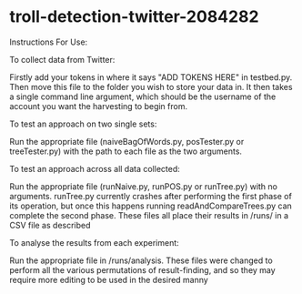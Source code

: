 # troll-detection-twitter-2084282

Instructions For Use:

To collect data from Twitter:

Firstly add your tokens in where it says "ADD TOKENS HERE" in testbed.py.
Then move this file to the folder you wish to store your data in.
It then takes a single command line argument, which should be the username of the account you want the harvesting to begin from.


To test an approach on two single sets:

Run the appropriate file (naiveBagOfWords.py, posTester.py or treeTester.py) with the path to each file as the two arguments.


To test an approach across all data collected:

Run the appropriate file (runNaive.py, runPOS.py or runTree.py) with no arguments.
runTree.py currently crashes after performing the first phase of its operation, but once this happens running 
readAndCompareTrees.py can complete the second phase.
These files all place their results in /runs/ in a CSV file as described


To analyse the results from each experiment:

Run the appropriate file in /runs/analysis.
These files were changed to perform all the various permutations of result-finding, and so they may require more editing to be used in the desired manny
